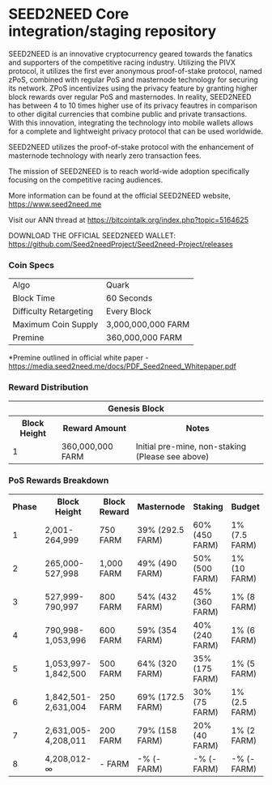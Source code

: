 SEED2NEED Core integration/staging repository
=====================================

SEED2NEED is an innovative cryptocurrency geared towards the fanatics and supporters of the competitive racing industry. Utilizing the PIVX protocol, it utilizes the first ever anonymous proof-of-stake protocol, named zPoS, combined with regular PoS and masternode technology for securing its network. ZPoS incentivizes using the privacy feature by granting higher block rewards over regular PoS and masternodes. In reality, SEED2NEED has between 4 to 10 times higher use of its privacy feautres in comparison to other digital currencies that combine public and private transactions. With this innovation, integrating the technology into mobile wallets allows for a complete and lightweight privacy protocol that can be used worldwide.

SEED2NEED utilizes the proof-of-stake protocol with the enhancement of masternode technology with nearly zero transaction fees.

The mission of SEED2NEED is to reach world-wide adoption specifically focusing on the competitive racing audiences.

More information can be found at the official SEED2NEED website, https://www.seed2need.me 

Visit our ANN thread at https://bitcointalk.org/index.php?topic=5164625

DOWNLOAD THE OFFICIAL SEED2NEED WALLET: https://github.com/Seed2needProject/Seed2need-Project/releases

### Coin Specs
<table>
<tr><td>Algo</td><td>Quark</td></tr>
<tr><td>Block Time</td><td>60 Seconds</td></tr>
<tr><td>Difficulty Retargeting</td><td>Every Block</td></tr>
<tr><td>Maximum Coin Supply</td><td>3,000,000,000 FARM</td></tr>
<tr><td>Premine</td><td>360,000,000 FARM</td></tr>
</table>

*Premine outlined in official white paper - https://media.seed2need.me/docs/PDF_Seed2need_Whitepaper.pdf

### Reward Distribution

<table>
<th colspan=4>Genesis Block</th>
<tr><th>Block Height</th><th>Reward Amount</th><th>Notes</th></tr>
<tr><td>1</td><td>360,000,000 FARM</td><td>Initial pre-mine, non-staking (Please see above)</td></tr>
</table>


### PoS Rewards Breakdown

<table>
<th>Phase</th><th>Block Height</th><th>Block Reward</th><th>Masternode</th><th>Staking</th><th>Budget</th>
<tr><td>1</td><td>2,001-264,999</td><td>750 FARM</td><td>39% (292.5 FARM)</td><td>60% (450 FARM)</td><td>1% (7.5 FARM)</td></tr>
<tr><td>2</td><td>265,000-527,998</td><td>1,000 FARM</td><td>49% (490 FARM)</td><td>50% (500 FARM)</td><td>1% (10 FARM)</td></tr>
<tr><td>3</td><td>527,999-790,997</td><td>800 FARM</td><td>54% (432 FARM)</td><td>45% (360 FARM)</td><td>1% (8 FARM)</td></tr>
<tr><td>4</td><td>790,998-1,053,996</td><td>600 FARM</td><td>59% (354 FARM)</td><td>40% (240 FARM)</td><td>1% (6 FARM)</td></tr>
<tr><td>5</td><td>1,053,997-1,842,500</td><td>500 FARM</td><td>64% (320 FARM)</td><td>35% (175 FARM)</td><td>1% (5 FARM)</td></tr>
<tr><td>6</td><td>1,842,501-2,631,004</td><td>250 FARM</td><td>69% (172.5 FARM)</td><td>30% (75 FARM)</td><td>1% (2.5 FARM)</td></tr>
<tr><td>7</td><td>2,631,005-4,208,011</td><td>200 FARM</td><td>79% (158 FARM)</td><td>20% (40 FARM)</td><td>1% (2 FARM)</td></tr>
<tr><td>8</td><td>4,208,012-∞</td><td>- FARM</td><td>-% (- FARM)</td><td>-% (- FARM)</td><td>-% (- FARM)</td></tr>
</table>
